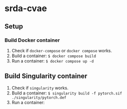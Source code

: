 # srda-cvae

## Setup

### Build Docker container

1. Check if `docker-compose` or `docker compose` works.
2. Build a container: `$ docker compose build`
3. Run a container: `$ docker compose up -d`

## Build Singularity container

1. Check if `singularity` works.
2. Build a container: `$ singularity build -f pytorch.sif ./singularity/pytorch.def`
3. Run a container: